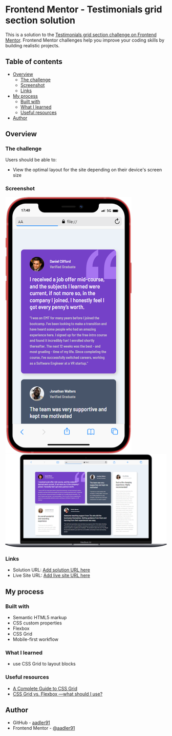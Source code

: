 # Frontend Mentor - Testimonials grid section solution

This is a solution to the [Testimonials grid section challenge on Frontend Mentor](https://www.frontendmentor.io/challenges/testimonials-grid-section-Nnw6J7Un7). Frontend Mentor challenges help you improve your coding skills by building realistic projects. 

## Table of contents

- [Overview](#overview)
  - [The challenge](#the-challenge)
  - [Screenshot](#screenshot)
  - [Links](#links)
- [My process](#my-process)
  - [Built with](#built-with)
  - [What I learned](#what-i-learned)
  - [Useful resources](#useful-resources)
- [Author](#author)

## Overview

### The challenge

Users should be able to:

- View the optimal layout for the site depending on their device's screen size

### Screenshot

![](./mobile.png)
![](./desktop.png)


### Links

- Solution URL: [Add solution URL here](https://your-solution-url.com)
- Live Site URL: [Add live site URL here](https://your-live-site-url.com)

## My process

### Built with

- Semantic HTML5 markup
- CSS custom properties
- Flexbox
- CSS Grid
- Mobile-first workflow

### What I learned

- use CSS Grid to layout blocks

### Useful resources

- [A Complete Guide to CSS Grid](https://css-tricks.com/snippets/css/complete-guide-grid/)
- [CSS Grid vs. Flexbox —what should I use?](https://codeburst.io/css-grid-vs-flexbox-building-simple-layouts-43e569a66f0a)


## Author

- GitHub - [aadler91](https://github.com/aadler91)
- Frontend Mentor - [@aadler91](https://www.frontendmentor.io/profile/aadler91)
